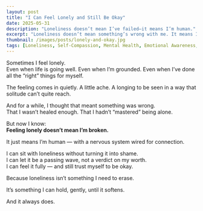 ```yaml
---
layout: post
title: "I Can Feel Lonely and Still Be Okay"
date: 2025-05-31
description: "Loneliness doesn’t mean I’ve failed—it means I’m human."
excerpt: "Loneliness doesn’t mean something’s wrong with me. It means I’m human — and I can hold that feeling without shame."
thumbnail: /images/posts/lonely-and-okay.jpg
tags: [Loneliness, Self-Compassion, Mental Health, Emotional Awareness, Healing]
---
```


Sometimes I feel lonely.  
Even when life is going well. Even when I’m grounded. Even when I’ve done all the “right” things for myself.

The feeling comes in quietly. A little ache. A longing to be seen in a way that solitude can’t quite reach.

And for a while, I thought that meant something was wrong.  
That I wasn’t healed enough. That I hadn’t “mastered” being alone.

But now I know:  
**Feeling lonely doesn’t mean I’m broken.**

It just means I’m human — with a nervous system wired for connection.

I can sit with loneliness without turning it into shame.  
I can let it be a passing wave, not a verdict on my worth.  
I can feel it fully — and still trust myself to be okay.

Because loneliness isn’t something I need to erase.

It’s something I can hold, gently, until it softens.

And it always does.
